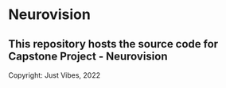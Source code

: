 # Neurovision

## This repository hosts the source code for Capstone Project - Neurovision

Copyright: Just Vibes, 2022